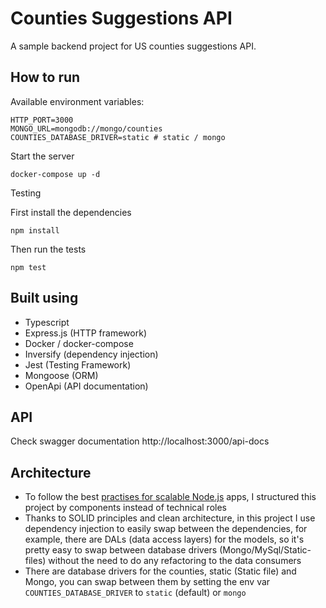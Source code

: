 # Counties Suggestions API

A sample backend project for US counties suggestions API. 

## How to run
Available environment variables:
```dotenv
HTTP_PORT=3000
MONGO_URL=mongodb://mongo/counties
COUNTIES_DATABASE_DRIVER=static # static / mongo
```

Start the server
```
docker-compose up -d
```


Testing

First install the dependencies
```
npm install
```

Then run the tests
```
npm test
```

## Built using
- Typescript
- Express.js (HTTP framework)
- Docker / docker-compose
- Inversify (dependency injection)
- Jest (Testing Framework)
- Mongoose (ORM)
- OpenApi (API documentation)

## API
Check swagger documentation http://localhost:3000/api-docs





## Architecture
- To follow the best [practises for scalable Node.js](https://github.com/goldbergyoni/nodebestpractices/blob/master/sections/projectstructre/breakintcomponents.md) apps, I structured this project by components instead of technical roles
- Thanks to SOLID principles and clean architecture, in this project I use dependency injection to easily swap between the dependencies, for example, there are DALs (data access layers) for the models, so it's pretty easy to swap between database drivers (Mongo/MySql/Static-files) without the need to do any refactoring to the data consumers   
- There are database drivers for the counties, static (Static file) and Mongo, you can swap between them by setting the env var `COUNTIES_DATABASE_DRIVER` to `static` (default) or `mongo`   






